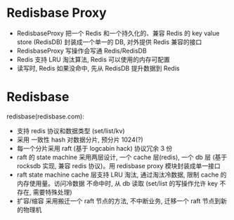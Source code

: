 # Redisbase Proxy

* RedisbaseProxy 把一个 Redis 和一个持久化的、兼容 Redis 的 key value store (RedisDB) 封装成一个单一的 DB, 对外提供 Redis 兼容的接口
* RedisbaseProxy 写操作会写通 Redis/RedisDB
* Redis 支持 LRU 淘汰算法, Redis 可以使用的内存可配置
* 读写时, Redis 如果没命中, 先从 RedisDB 提升数据到 Redis

# Redisbase

redisbase(redisbase.com):

* 支持 redis 协议和数据类型 (set/list/kv)
* 采用 一致性 hash 对数据分片, 预分片 1024(?)
* 每一个分片采用 raft (基于 logcabin hack) 协议冗余 3 份
* raft 的 state machine 采用两层设计, 一个 cache 层(redis), 一个 db 层 (基于 rocksdb 实现, 兼容 redis 协议)。用 redisbase proxy 模块封装成单一接口
* raft state machine cache 层支持 LRU 淘汰, 通过淘汰冷数据, 限制 cache 的内存使用量。访问冷数据 不命中时, 从 db 读取 (set/list 的写操作允许 key 不存在, 需要特殊处理)
* 扩容/缩容 采用搬迁一个 raft 节点的方法, 不中断业务, 迁移一个 raft 节点到新的物理机
